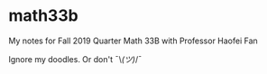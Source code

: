 # math33b

My notes for Fall 2019 Quarter Math 33B with Professor Haofei Fan

Ignore my doodles. Or don't ¯\\_(ツ)_/¯
